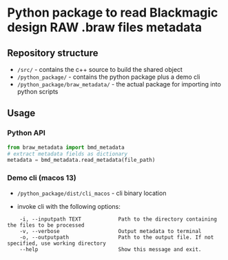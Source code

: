 # Python package to read Blackmagic design RAW .braw files metadata

## Repository structure

- `/src/` - contains the c++ source to build the shared object
- `/python_package/` - contains the python package plus a demo cli
- `/python_package/braw_metadata/` - the actual package for importing into python scripts

## Usage

### Python API

```python
from braw_metadata import bmd_metadata
# extract metadata fields as dictionary
metadata = bmd_metadata.read_metadata(file_path)
```

### Demo cli (macos 13)

- `/python_package/dist/cli_macos` - cli binary location

- invoke cli with the following options:

```
    -i, --inputpath TEXT            Path to the directory containing the files to be processed
    -v, --verbose                   Output metadata to terminal
    -o, --outputpath                Path to the output file. If not specified, use working directory
    --help                          Show this message and exit.
```

